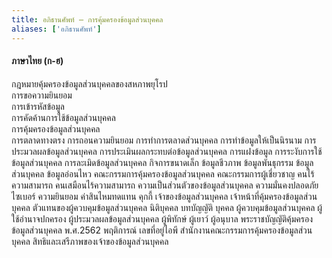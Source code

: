 ```yaml
---
title: อภิธานศัพท์ – การคุ้มครองข้อมูลส่วนบุคคล
aliases: ['อภิธานศัพท์']
---
```



#### ภาษาไทย (ก-ฮ)

กฎหมายคุ้มครองข้อมูลส่วนบุคคลของสหภาพยุโรป
<br />
การขอความยินยอม
<br />
การเข้ารหัสข้อมูล
<br />
การคัดค้านการใช้ข้อมูลส่วนบุคคล
<br />
การคุ้มครองข้อมูลส่วนบุคคล
<br />
การตลาดทางตรง
การถอนความยินยอม
การทำการตลาดส่วนบุคคล
การทำข้อมูลให้เป็นนิรนาม
การประมวลผลข้อมูลส่วนบุคคล
การประเมินผลกระทบต่อข้อมูลส่วนบุคคล
การแฝงข้อมูล
การระงับการใช้ข้อมูลส่วนบุคคล
การละเมิดข้อมูลส่วนบุคคล
กิจการขนาดเล็ก
ข้อมูลชีวภาพ
ข้อมูลพันธุกรรม
ข้อมูลส่วนบุคคล
ข้อมูลอ่อนไหว
คณะกรรมการคุ้มครองข้อมูลส่วนบุคคล
คณะกรรมการผู้เชี่ยวชาญ
คนไร้ความสามารถ
คนเสมือนไร้ความสามารถ
ความเป็นส่วนตัวของข้อมูลส่วนบุคคล
ความมั่นคงปลอดภัยไซเบอร์
ความยินยอม
ค่าสินไหมทดแทน
คุกกี้
เจ้าของข้อมูลส่วนบุคคล
เจ้าหน้าที่คุ้มครองข้อมูลส่วนบุคคล
ตัวแทนของผู้ควบคุมข้อมูลส่วนบุคคล
นิติบุคคล
บทบัญญัติ
บุคคล
ผู้ควบคุมข้อมูลส่วนบุคคล
ผู้ใช้อำนาจปกครอง
ผู้ประมวลผลข้อมูลส่วนบุคคล
ผู้พิทักษ์
ผู้เยาว์
ผู้อนุบาล
พระราชบัญญัติคุ้มครองข้อมูลส่วนบุคคล พ.ศ.2562
พฤติการณ์
เลขที่อยู่ไอพี
สำนักงานคณะกรรมการคุ้มครองข้อมูลส่วนบุคคล
สิทธิและเสรีภาพของเจ้าของข้อมูลส่วนบุคคล